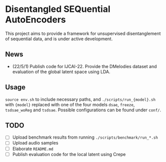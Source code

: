 # Disentangled SEQuential AutoEncoders

This project aims to provide a framework for unsupervised disentanglement of sequential data,
and is under active development.

## News
- (22/5/1) Publish code for IJCAI-22. Provide the DMelodies dataset and evaluation of the global latent space using LDA.

## Usage
`source env.sh` to include necessary paths, and `./scripts/run_{model}.sh` with `{model}` replaced with one of the four models `dsae`, `freeze`, `tsdsae_woReg` and `tsdsae`.
Possible configurations can be found under `conf/`.

## TODO
- [ ] Upload benchmark results from running `./scripts/benchmark/run_*.sh`
- [ ] Upload audio samples
- [ ] Elaborate `README.md`
- [ ] Publish evaluation code for the local latent using Crepe